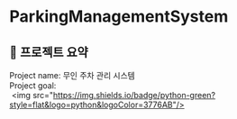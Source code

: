 ParkingManagementSystem
=======================
🚗 프로젝트 요약
-------------
Project name: 무인 주차 관리 시스템   
Project goal:    
 <img src="https://img.shields.io/badge/python-green?style=flat&logo=python&logoColor=3776AB"/>
